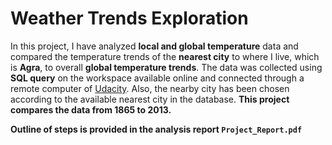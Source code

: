 # Weather Trends Exploration

In this project, I have analyzed **local and global temperature** data and compared the temperature trends of the **nearest city** to where I live, which is **Agra**, to overall **global temperature trends**. The data was collected using **SQL query** on the workspace available online and connected through a remote computer of [Udacity](https://www.udacity.com/). Also, the nearby city has been chosen according to the available nearest city in the database. **This project compares the data from 1865 to 2013.**

**Outline of steps is provided in the analysis report `Project_Report.pdf`**
